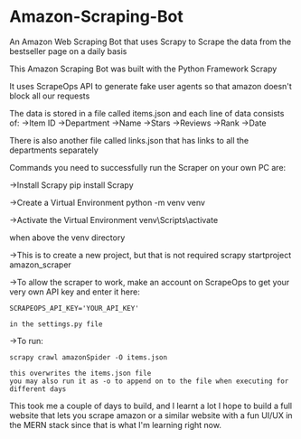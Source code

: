 # Amazon-Scraping-Bot
An Amazon Web Scraping Bot that uses Scrapy to Scrape the data from the bestseller page on a daily basis

This Amazon Scraping Bot was built with the Python Framework Scrapy

It uses ScrapeOps API to generate fake user agents so that amazon doesn't block all our requests

The data is stored in a file called items.json and each line of data consists of:
    ->Item ID
    ->Department
    ->Name
    ->Stars
    ->Reviews
    ->Rank
    ->Date

There is also another file called links.json that has links to all the departments separately

Commands you need to successfully run the Scraper on your own PC are:

->Install Scrapy
pip install Scrapy

->Create a Virtual Environment 
python -m venv venv

->Activate the Virtual Environment
venv\Scripts\activate

when above the venv directory

->This is to create a new project, but that is not required
scrapy startproject amazon_scraper


->To allow the scraper to work, make an account on ScrapeOps to get your very own API key and enter it here:

    SCRAPEOPS_API_KEY='YOUR_API_KEY'

    in the settings.py file

->To run:

    scrapy crawl amazonSpider -O items.json

    this overwrites the items.json file
    you may also run it as -o to append on to the file when executing for different days 

This took me a couple of days to build, and I learnt a lot
I hope to build a full website that lets you scrape amazon or a similar website
with a fun UI/UX in the MERN stack since that is what I'm learning right now.




